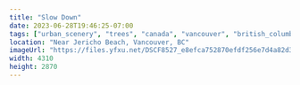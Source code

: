 ```yaml
---
title: "Slow Down"
date: 2023-06-28T19:46:25-07:00
tags: ["urban_scenery", "trees", "canada", "vancouver", "british_columbia", "vehicles"]
location: "Near Jericho Beach, Vancouver, BC"
imageUrl: "https://files.yfxu.net/DSCF8527_e8efca752870efdf256e7d4a82d3f84e.jpg"
width: 4310
height: 2870
---
```

